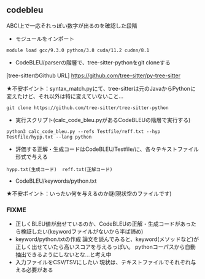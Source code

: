 ## codebleu
  ABCI上で一応それっぽい数字が出るのを確認した段階
  
  - モジュールをインポート
  ```
  module load gcc/9.3.0 python/3.8 cuda/11.2 cudnn/8.1
  ```
  - CodeBLEU/parserの階層で、tree-sitter-pythonをgit cloneする
  
  [tree-sitterのGithub URL] https://github.com/tree-sitter/py-tree-sitter
  
  ★不安ポイント：syntax_match.pyにて、tree-sitterは元のJavaからPythonに変えたけど、それ以外は特に変えていないこと...
  ```
  git clone https://github.com/tree-sitter/tree-sitter-python
  ```
  
  - 実行スクリプト(calc_code_bleu.pyがあるCodeBLEUの階層で実行する)
  ```
  python3 calc_code_bleu.py --refs Testfile/reff.txt --hyp Testfile/hypp.txt --lang python
  ```
  
  - 評価する正解・生成コードはCodeBLEU/Testfile/に、各々テキストファイル形式で与える
  ```
  hypp.txt(生成コード)  reff.txt(正解コード)
  ```
  - CodeBLEU/keywords/python.txt
  
  ★不安ポイント：いったい何を与えるのか謎(現状空のファイルです)

### FIXME
  - 正しくBLEU値が出せているのか、CodeBLEUの正解・生成コードがあったら検証したい(keywordファイルがないから半ば諦め)
  - keyword/python.txtの作成
    論文を読んでみると、keyword(メソッドなど)が正しく出せていたら高いスコアを与えるっぽい。
    pythonコーパスから自動抽出できるようにしないとな...と考え中
  - 入力ファイルをCSV/TSVにしたい
    現状は、テキストファイルでそれぞれ与える必要がある
